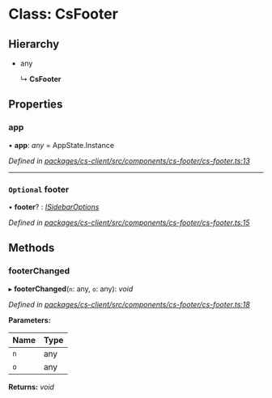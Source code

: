 # Class: CsFooter

## Hierarchy

* any

  ↳ **CsFooter**

## Properties

###  app

• **app**: *any* =  AppState.Instance

*Defined in [packages/cs-client/src/components/cs-footer/cs-footer.ts:13](https://github.com/TNOCS/csnext/blob/34474da7/packages/cs-client/src/components/cs-footer/cs-footer.ts#L13)*

___

### `Optional` footer

• **footer**? : *[ISidebarOptions](../interfaces/_cs_core_src_project_sidebar_options_.isidebaroptions.md)*

*Defined in [packages/cs-client/src/components/cs-footer/cs-footer.ts:15](https://github.com/TNOCS/csnext/blob/34474da7/packages/cs-client/src/components/cs-footer/cs-footer.ts#L15)*

## Methods

###  footerChanged

▸ **footerChanged**(`n`: any, `o`: any): *void*

*Defined in [packages/cs-client/src/components/cs-footer/cs-footer.ts:18](https://github.com/TNOCS/csnext/blob/34474da7/packages/cs-client/src/components/cs-footer/cs-footer.ts#L18)*

**Parameters:**

Name | Type |
------ | ------ |
`n` | any |
`o` | any |

**Returns:** *void*
